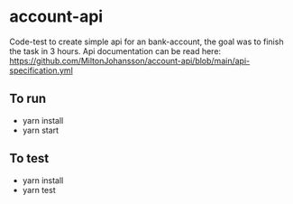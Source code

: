 # account-api
Code-test to create simple api for an bank-account, the goal was to finish the task in 3 hours. Api documentation can be read here: https://github.com/MiltonJohansson/account-api/blob/main/api-specification.yml 
## To run
- yarn install
- yarn start
## To test
- yarn install
- yarn test

